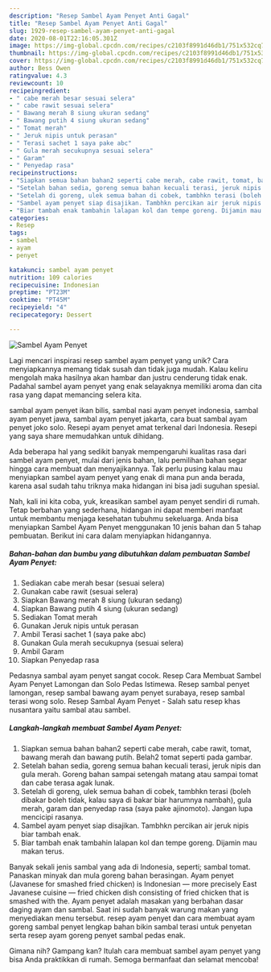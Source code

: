 ```yaml
---
description: "Resep Sambel Ayam Penyet Anti Gagal"
title: "Resep Sambel Ayam Penyet Anti Gagal"
slug: 1929-resep-sambel-ayam-penyet-anti-gagal
date: 2020-08-01T22:16:05.301Z
image: https://img-global.cpcdn.com/recipes/c2103f8991d46db1/751x532cq70/sambel-ayam-penyet-foto-resep-utama.jpg
thumbnail: https://img-global.cpcdn.com/recipes/c2103f8991d46db1/751x532cq70/sambel-ayam-penyet-foto-resep-utama.jpg
cover: https://img-global.cpcdn.com/recipes/c2103f8991d46db1/751x532cq70/sambel-ayam-penyet-foto-resep-utama.jpg
author: Bess Owen
ratingvalue: 4.3
reviewcount: 10
recipeingredient:
- " cabe merah besar sesuai selera"
- " cabe rawit sesuai selera"
- " Bawang merah 8 siung ukuran sedang"
- " Bawang putih 4 siung ukuran sedang"
- " Tomat merah"
- " Jeruk nipis untuk perasan"
- " Terasi sachet 1 saya pake abc"
- " Gula merah secukupnya sesuai selera"
- " Garam"
- " Penyedap rasa"
recipeinstructions:
- "Siapkan semua bahan bahan2 seperti cabe merah, cabe rawit, tomat, bawang merah dan bawang putih. Belah2 tomat seperti pada gambar."
- "Setelah bahan sedia, goreng semua bahan kecuali terasi, jeruk nipis dan gula merah. Goreng bahan sampai setengah matang atau sampai tomat dan cabe terasa agak lunak."
- "Setelah di goreng, ulek semua bahan di cobek, tambhkn terasi (boleh dibakar boleh tidak, kalau saya di bakar biar harumnya nambah), gula merah, garam dan penyedap rasa (saya pake ajinomoto). Jangan lupa mencicipi rasanya."
- "Sambel ayam penyet siap disajikan. Tambhkn percikan air jeruk nipis biar tambah enak."
- "Biar tambah enak tambahin lalapan kol dan tempe goreng. Dijamin mau makan terus."
categories:
- Resep
tags:
- sambel
- ayam
- penyet

katakunci: sambel ayam penyet 
nutrition: 109 calories
recipecuisine: Indonesian
preptime: "PT23M"
cooktime: "PT45M"
recipeyield: "4"
recipecategory: Dessert

---
```



![Sambel Ayam Penyet](https://img-global.cpcdn.com/recipes/c2103f8991d46db1/751x532cq70/sambel-ayam-penyet-foto-resep-utama.jpg)

Lagi mencari inspirasi resep sambel ayam penyet yang unik? Cara menyiapkannya memang tidak susah dan tidak juga mudah. Kalau keliru mengolah maka hasilnya akan hambar dan justru cenderung tidak enak. Padahal sambel ayam penyet yang enak selayaknya memiliki aroma dan cita rasa yang dapat memancing selera kita.

sambal ayam penyet ikan bilis, sambal nasi ayam penyet indonesia, sambal ayam penyet jawa, sambal ayam penyet jakarta, cara buat sambal ayam penyet joko solo. Resepi ayam penyet amat terkenal dari Indonesia. Resepi yang saya share memudahkan untuk dihidang.

Ada beberapa hal yang sedikit banyak mempengaruhi kualitas rasa dari sambel ayam penyet, mulai dari jenis bahan, lalu pemilihan bahan segar hingga cara membuat dan menyajikannya. Tak perlu pusing kalau mau menyiapkan sambel ayam penyet yang enak di mana pun anda berada, karena asal sudah tahu triknya maka hidangan ini bisa jadi suguhan spesial.


Nah, kali ini kita coba, yuk, kreasikan sambel ayam penyet sendiri di rumah. Tetap berbahan yang sederhana, hidangan ini dapat memberi manfaat untuk membantu menjaga kesehatan tubuhmu sekeluarga. Anda bisa menyiapkan Sambel Ayam Penyet menggunakan 10 jenis bahan dan 5 tahap pembuatan. Berikut ini cara dalam menyiapkan hidangannya.

<!--inarticleads1-->

##### Bahan-bahan dan bumbu yang dibutuhkan dalam pembuatan Sambel Ayam Penyet:

1. Sediakan  cabe merah besar (sesuai selera)
1. Gunakan  cabe rawit (sesuai selera)
1. Siapkan  Bawang merah 8 siung (ukuran sedang)
1. Siapkan  Bawang putih 4 siung (ukuran sedang)
1. Sediakan  Tomat merah
1. Gunakan  Jeruk nipis untuk perasan
1. Ambil  Terasi sachet 1 (saya pake abc)
1. Gunakan  Gula merah secukupnya (sesuai selera)
1. Ambil  Garam
1. Siapkan  Penyedap rasa


Pedasnya sambal ayam penyet sangat cocok. Resep Cara Membuat Sambel Ayam Penyet Lamongan dan Solo Pedas Istimewa. Resep sambal penyet lamongan, resep sambal bawang ayam penyet surabaya, resep sambal terasi wong solo. Resep Sambal Ayam Penyet - Salah satu resep khas nusantara yaitu sambal atau sambel. 

<!--inarticleads2-->

##### Langkah-langkah membuat Sambel Ayam Penyet:

1. Siapkan semua bahan bahan2 seperti cabe merah, cabe rawit, tomat, bawang merah dan bawang putih. Belah2 tomat seperti pada gambar.
1. Setelah bahan sedia, goreng semua bahan kecuali terasi, jeruk nipis dan gula merah. Goreng bahan sampai setengah matang atau sampai tomat dan cabe terasa agak lunak.
1. Setelah di goreng, ulek semua bahan di cobek, tambhkn terasi (boleh dibakar boleh tidak, kalau saya di bakar biar harumnya nambah), gula merah, garam dan penyedap rasa (saya pake ajinomoto). Jangan lupa mencicipi rasanya.
1. Sambel ayam penyet siap disajikan. Tambhkn percikan air jeruk nipis biar tambah enak.
1. Biar tambah enak tambahin lalapan kol dan tempe goreng. Dijamin mau makan terus.


Banyak sekali jenis sambal yang ada di Indonesia, seperti; sambal tomat. Panaskan minyak dan mula goreng bahan berasingan. Ayam penyet (Javanese for smashed fried chicken) is Indonesian — more precisely East Javanese cuisine — fried chicken dish consisting of fried chicken that is smashed with the. Ayam penyet adalah masakan yang berbahan dasar daging ayam dan sambal. Saat ini sudah banyak warung makan yang menyediakan menu tersebut. resep ayam penyet dan cara membuat ayam goreng sambal penyet lengkap bahan bikin sambal terasi untuk penyetan serta resep ayam goreng penyet sambal pedas enak. 

Gimana nih? Gampang kan? Itulah cara membuat sambel ayam penyet yang bisa Anda praktikkan di rumah. Semoga bermanfaat dan selamat mencoba!
